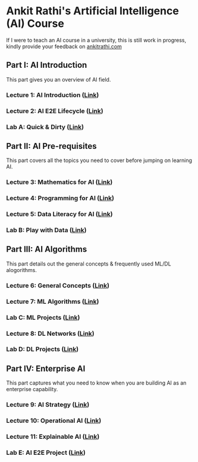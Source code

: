 # Ankit Rathi's Artificial Intelligence (AI) Course
If I were to teach an AI course in a university, this is still work in progress, kindly provide your feedback on [ankitrathi.com](http://ankitrathi.com/)

## Part I: AI Introduction
This part gives you an overview of AI field.

### Lecture 1: AI Introduction ([Link](https://github.com/ankitrathi169/ankitrathi169.github.io/blob/master/AI_Introduction.md))

### Lecture 2: AI E2E Lifecycle ([Link](https://github.com/ankitrathi169/ankitrathi169.github.io/blob/master/AI_E2E_Lifecycle.md))

### Lab A: Quick & Dirty ([Link](https://github.com/ankitrathi169/ankitrathi169.github.io/blob/master/Quick_N_Dirty.md))

## Part II: AI Pre-requisites 
This part covers all the topics you need to cover before jumping on learning AI.

### Lecture 3: Mathematics for AI ([Link](https://github.com/ankitrathi169/ankitrathi169.github.io/blob/master/Mathematics_for_AI.md))

### Lecture 4: Programming for AI ([Link](https://github.com/ankitrathi169/ankitrathi169.github.io/blob/master/Programming_for_AI.md))

### Lecture 5: Data Literacy for AI ([Link](https://github.com/ankitrathi169/ankitrathi169.github.io/blob/master/Data_Literacy_for_AI.md))

### Lab B: Play with Data ([Link](https://github.com/ankitrathi169/ankitrathi169.github.io/blob/master/Play_with_Data.md))

## Part III: AI Algorithms 
This part details out the general concepts & frequently used ML/DL alogorithms.

### Lecture 6: General Concepts ([Link](https://github.com/ankitrathi169/ankitrathi169.github.io/blob/master/General_Concepts.md))

### Lecture 7: ML Algorithms ([Link](https://github.com/ankitrathi169/ankitrathi169.github.io/blob/master/ML_Algorithms.md))

### Lab C: ML Projects ([Link](https://github.com/ankitrathi169/ankitrathi169.github.io/blob/master/ML_Practice.md))

### Lecture 8: DL Networks ([Link](https://github.com/ankitrathi169/ankitrathi169.github.io/blob/master/DL_Networks.md))

### Lab D: DL Projects ([Link](https://github.com/ankitrathi169/ankitrathi169.github.io/blob/master/DL_Practice.md))

## Part IV: Enterprise AI 
This part captures what you need to know when you are building AI as an enterprise capability.

### Lecture 9: AI Strategy ([Link](https://github.com/ankitrathi169/ankitrathi169.github.io/blob/master/AI_Strategy.md))

### Lecture 10: Operational AI ([Link](https://github.com/ankitrathi169/ankitrathi169.github.io/blob/master/Operational_AI.md))

### Lecture 11: Explainable AI ([Link](https://github.com/ankitrathi169/ankitrathi169.github.io/blob/master/Explainable_AI.md))

### Lab E: AI E2E Project ([Link](https://github.com/ankitrathi169/ankitrathi169.github.io/blob/master/AI_E2E_Project.md))

